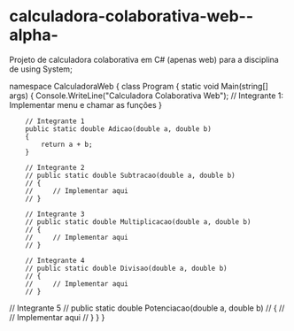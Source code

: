 # calculadora-colaborativa-web--alpha-
Projeto de calculadora colaborativa em C# (apenas web) para a disciplina de 
using System;

namespace CalculadoraWeb
{
    class Program
    {
        static void Main(string[] args)
        {
            Console.WriteLine("Calculadora Colaborativa Web");
            // Integrante 1: Implementar menu e chamar as funções
        }

        // Integrante 1
        public static double Adicao(double a, double b)
        {
            return a + b;
        }

        // Integrante 2
        // public static double Subtracao(double a, double b)
        // {
        //     // Implementar aqui
        // }

        // Integrante 3
        // public static double Multiplicacao(double a, double b)
        // {
        //     // Implementar aqui
        // }

        // Integrante 4
        // public static double Divisao(double a, double b)
        // {
        //     // Implementar aqui
        // }


  // Integrante 5
        // public static double Potenciacao(double a, double b)
        // {
        //     // Implementar aqui
        // }
    }
}
